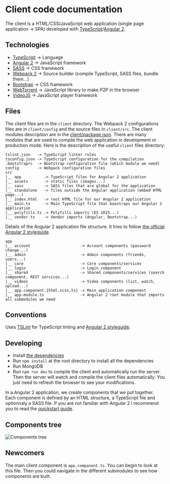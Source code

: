 # Client code documentation

The client is a HTML/CSS/JavaScript web application (single page application -> SPA) developed with [TypeScript](https://www.typescriptlang.org/)/[Angular 2](https://angular.io/).


## Technologies

  * [TypeScript](https://www.typescriptlang.org/) -> Language
  * [Angular 2](https://angular.io) -> JavaScript framework
  * [SASS](http://sass-lang.com/) -> CSS framework
  * [Webpack 2](https://webpack.github.io/docs/) -> Source builder (compile TypeScript, SASS files, bundle them...)
  * [Bootstrap](http://getbootstrap.com/) -> CSS framework
  * [WebTorrent](https://webtorrent.io/) -> JavaScript library to make P2P in the browser
  * [VideoJS](http://videojs.com/) -> JavaScript player framework


## Files

The client files are in the `client` directory. The Webpack 2 configurations files are in `client/config` and the source files in `client/src`.
The client modules description are in the [client/package.json](https://github.com/Chocobozzz/PeerTube/blob/master/client/package.json). There are many modules that are used to compile the web application in development or production mode.
Here is the description of the useful `client` files directory:

    tslint.json   -> TypeScript linter rules
    tsconfig.json -> TypeScript configuration for the compilation
    .bootstraprc  -> Bootstrap configuration file (which module we need)
    config        -> Webpack configuration files
    src
    |__ app          -> TypeScript files for Angular 2 application
    |__ assets       -> static files (images...)
    |__ sass         -> SASS files that are global for the application
    |__ standalone   -> files outside the Angular application (embed HTML page...)
    |__ index.html   -> root HTML file for our Angular 2 application
    |__ main.ts      -> Main TypeScript file that boostraps our Angular 2 application
    |__ polyfills.ts -> Polyfills imports (ES 2015...)
    |__ vendor.ts    -> Vendor imports (Angular, Bootstrap...)

Details of the Angular 2 application file structure. It tries to follow [the official Angular 2 styleguide](https://angular.io/docs/ts/latest/guide/style-guide.html).

    app
    |__ account                      -> Account components (password change...)
    |__ admin                        -> Admin components (friends, users...)
    |__ core                         -> Core components/services
    |__ login                        -> Login component
    |__ shared                       -> Shared components/services (search component, REST services...)
    |__ videos                       -> Video components (list, watch, upload...)
    |__ app.component.{html,scss,ts} -> Main application component
    |__ app.module.ts                -> Angular 2 root module that imports all submodules we need

## Conventions

Uses [TSLint](https://palantir.github.io/tslint/) for TypeScript linting and [Angular 2 styleguide](https://angular.io/docs/ts/latest/guide/style-guide.html).

## Developing

  * Install [the dependencies](https://github.com/Chocobozzz/PeerTube#dependencies)
  * Run `npm install` at the root directory to install all the dependencies
  * Run MongoDB
  * Run `npm run dev` to compile the client and automatically run the server. Then the server will watch and compile the client files automatically. You just need to refresh the browser to see your modifications.

In a Angular 2 application, we create components that we put together. Each component is defined by an HTML structure, a TypeScript file and optionnaly a SASS file.
If you are not familiar with Angular 2 I recommend you to read the [quickstart guide](https://angular.io/docs/ts/latest/quickstart.html).

## Components tree

![Components tree](https://github.com/Chocobozzz/PeerTube/blob/master/support/doc/client/components-tree.png)

## Newcomers

The main client component is `app.component.ts`. You can begin to look at this file. Then you could navigate in the different submodules to see how components are built.

